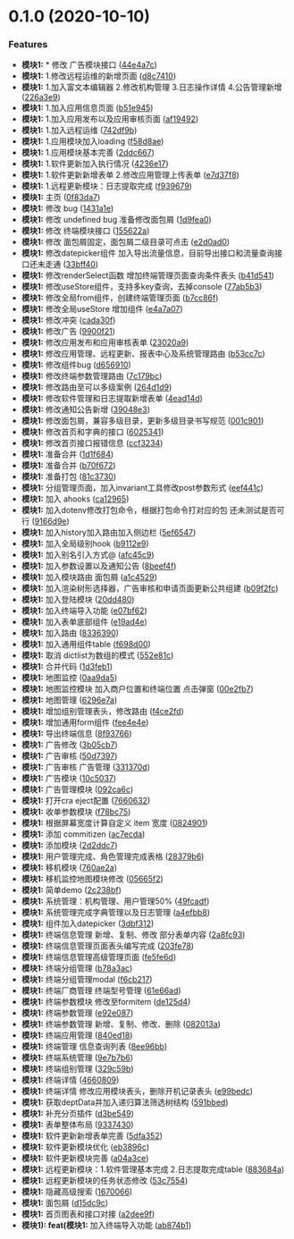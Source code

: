 # 0.1.0 (2020-10-10)


### Features

* **模块1:** * 修改 广告模块接口 ([44e4a7c](https://github.com/gaohan1994/cpay/commit/44e4a7c759bedb9d71551350f65bc74cdf67bf68))
* **模块1:** 1.修改远程运维的新增页面 ([d8c7410](https://github.com/gaohan1994/cpay/commit/d8c7410dd179718243065e1105cf067986568cdd))
* **模块1:** 1.加入富文本编辑器 2.修改机构管理 3.日志操作详情 4.公告管理新增 ([226a3e9](https://github.com/gaohan1994/cpay/commit/226a3e9adb2b32566a105bbae5890f0cbb6708a6))
* **模块1:** 1.加入应用信息页面 ([b51e945](https://github.com/gaohan1994/cpay/commit/b51e94561281465d1751c03ad1d30296f209ae2c))
* **模块1:** 1.加入应用发布以及应用审核页面 ([af19492](https://github.com/gaohan1994/cpay/commit/af1949218bd79e555f990283666d36b5b043687a))
* **模块1:** 1.加入远程运维 ([742df9b](https://github.com/gaohan1994/cpay/commit/742df9b5f8c712b382ae970fdfb369eaf10b67f7))
* **模块1:** 1.应用模块加入loading ([f58d8ae](https://github.com/gaohan1994/cpay/commit/f58d8aebbc59010f167b90594b9dc51c3aa5c4da))
* **模块1:** 1.应用模块基本完善 ([2ddc667](https://github.com/gaohan1994/cpay/commit/2ddc6678444400287ce5ae1abec943b2d5b9e1b3))
* **模块1:** 1.软件更新加入执行情况 ([4236e17](https://github.com/gaohan1994/cpay/commit/4236e17bef1e858b1df17f3fb32f12fd7bf5fe7e))
* **模块1:** 1.软件更新新增表单 2.修改应用管理上传表单 ([e7d37f8](https://github.com/gaohan1994/cpay/commit/e7d37f82cebe009a5bb28d70934c0dd120c62279))
* **模块1:** 1.远程更新模块：日志提取完成 ([f939679](https://github.com/gaohan1994/cpay/commit/f93967999938da741b1258ef0bd68bf7ecea237e))
* **模块1:** 主页 ([0f83da7](https://github.com/gaohan1994/cpay/commit/0f83da727facf68c088b2a9e938681fd3505a3cd))
* **模块1:** 修改 bug ([1431a1e](https://github.com/gaohan1994/cpay/commit/1431a1ef2deaa275edec7318c7eb71e086dda620))
* **模块1:** 修改 undefined bug 准备修改面包屑 ([1d9fea0](https://github.com/gaohan1994/cpay/commit/1d9fea03689dfe35e02ad48c013307834f6abe6e))
* **模块1:** 修改 终端模块接口 ([155622a](https://github.com/gaohan1994/cpay/commit/155622a05e7f2a97f48375b3f96808adf9dd3dcf))
* **模块1:** 修改 面包屑固定，面包屑二级目录可点击 ([e2d0ad0](https://github.com/gaohan1994/cpay/commit/e2d0ad0d51d6d72eedbd2eb2caa2a21c36eb2a69))
* **模块1:** 修改datepicker组件 加入导出流量信息，目前导出接口和流量查询接口还未走通 ([33bff40](https://github.com/gaohan1994/cpay/commit/33bff406ea6f53c69202e11222da4645ff7c7be9))
* **模块1:** 修改renderSelect函数 增加终端管理页面查询条件表头 ([b41d541](https://github.com/gaohan1994/cpay/commit/b41d5411cc881ee0d65ddc83b2561ba633a7d6fb))
* **模块1:** 修改useStore组件，支持多key查询，去掉console ([77ab5b3](https://github.com/gaohan1994/cpay/commit/77ab5b394e2ac95d01b5866d3ca5d925037dcf63))
* **模块1:** 修改全局from组件，创建终端管理页面 ([b7cc86f](https://github.com/gaohan1994/cpay/commit/b7cc86f6eb3229a0ed514d638c131c6933801c82))
* **模块1:** 修改全局useStore 增加组件 ([e4a7a07](https://github.com/gaohan1994/cpay/commit/e4a7a07f98237f6a99264aee147462eb11808239))
* **模块1:** 修改冲突 ([cada30f](https://github.com/gaohan1994/cpay/commit/cada30f4415e1cc93e326a0b3f60227eff081a55))
* **模块1:** 修改广告 ([9900f21](https://github.com/gaohan1994/cpay/commit/9900f21673636a615ba6f2f39149973c37ad9fac))
* **模块1:** 修改应用发布和应用审核表单 ([23020a9](https://github.com/gaohan1994/cpay/commit/23020a934e5850874fed5ff608a5c365ec91c2b4))
* **模块1:** 修改应用管理、远程更新、报表中心及系统管理路由 ([b53cc7c](https://github.com/gaohan1994/cpay/commit/b53cc7c012a51e77ebfc78eccf00847b508c41eb))
* **模块1:** 修改组件bug ([d656910](https://github.com/gaohan1994/cpay/commit/d656910954e9db62e96ac92ece0aa8f336ba63c8))
* **模块1:** 修改终端参数管理路由 ([7c179bc](https://github.com/gaohan1994/cpay/commit/7c179bc20d4507c2fa58ec36162a1efcf9729f63))
* **模块1:** 修改路由至可以多级案例 ([264d1d9](https://github.com/gaohan1994/cpay/commit/264d1d9619edb2f70e185d5c8fc7f4453dea85ec))
* **模块1:** 修改软件管理和日志提取新增表单 ([4ead14d](https://github.com/gaohan1994/cpay/commit/4ead14d26de0c1d2bc3b204c0a0c93c76cd77114))
* **模块1:** 修改通知公告新增 ([39048e3](https://github.com/gaohan1994/cpay/commit/39048e33cd4a37a0393845c9f4cad4809d4fe918))
* **模块1:** 修改面包屑，兼容多级目录，更新多级目录书写规范 ([001c901](https://github.com/gaohan1994/cpay/commit/001c9014f039fe5d8879001da64782f7f16b1748))
* **模块1:** 修改首页和字典的接口 ([6025341](https://github.com/gaohan1994/cpay/commit/6025341254910ea7245685b69a8c4a5c18630cfc))
* **模块1:** 修改首页接口报错信息 ([ccf3234](https://github.com/gaohan1994/cpay/commit/ccf3234c5237481c3dbeffa9fc8d49247a55df8f))
* **模块1:** 准备合并 ([1d1f684](https://github.com/gaohan1994/cpay/commit/1d1f684a18dcde9ff796c5fe14ce9e91a474c0e1))
* **模块1:** 准备合并 ([b70f672](https://github.com/gaohan1994/cpay/commit/b70f672caa30d81fece02a77ea430741b1502274))
* **模块1:** 准备打包 ([81c3730](https://github.com/gaohan1994/cpay/commit/81c373051e9772d0caf98209b6a43381c888b7f3))
* **模块1:** 分组管理页面，加入invariant工具修改post参数形式 ([eef441c](https://github.com/gaohan1994/cpay/commit/eef441c97cd2dc11a994d8e4ba466bc74ed020ed))
* **模块1:** 加入 ahooks ([ca12965](https://github.com/gaohan1994/cpay/commit/ca129651bd7e32ef80dee3cb6bc03f34075485d8))
* **模块1:** 加入dotenv修改打包命令，根据打包命令打对应的包 还未测试是否可行 ([9166d9e](https://github.com/gaohan1994/cpay/commit/9166d9e8649fb7a18c01e525c6d64086794f4566))
* **模块1:** 加入history加入路由加入侧边栏 ([5ef6547](https://github.com/gaohan1994/cpay/commit/5ef6547dd1b5d2069cf7d438b9519905c014bac2))
* **模块1:** 加入全局级别hook ([b9112e9](https://github.com/gaohan1994/cpay/commit/b9112e93ab5115dc8d414d9da66b20a2b1266f99))
* **模块1:** 加入别名引入方式@ ([afc45c9](https://github.com/gaohan1994/cpay/commit/afc45c93f2a40de3e37cd8c5cf2db50492d0bed0))
* **模块1:** 加入参数设置以及通知公告 ([8beef4f](https://github.com/gaohan1994/cpay/commit/8beef4f9df2630197c7e901db6467047a77eef66))
* **模块1:** 加入模块路由 面包屑 ([a1c4529](https://github.com/gaohan1994/cpay/commit/a1c4529a4b1d25d491296f80a0d2aaa74214169e))
* **模块1:** 加入渲染树形选择器，广告审核和申请页面更新公共组建 ([b09f2fc](https://github.com/gaohan1994/cpay/commit/b09f2fc90fa57ac80fec3199692aec89b668d1bf))
* **模块1:** 加入登陆模块 ([20dd480](https://github.com/gaohan1994/cpay/commit/20dd48051b92c0a564ef6e7e6c0fbe0e316d926d))
* **模块1:** 加入终端导入功能 ([e07bf62](https://github.com/gaohan1994/cpay/commit/e07bf62bd8f9b0f7dcf46adcbadb6c6a7bf47992))
* **模块1:** 加入表单底部组件 ([e19ad4e](https://github.com/gaohan1994/cpay/commit/e19ad4e7d736d09c731f3035bed1d3e858e3769d))
* **模块1:** 加入路由 ([8336390](https://github.com/gaohan1994/cpay/commit/83363906b370549d8213dd89fa5974e9d55882ed))
* **模块1:** 加入通用组件table ([f698d00](https://github.com/gaohan1994/cpay/commit/f698d0052a3d2757ec109be74366daea0e7d2c95))
* **模块1:** 取消 dictlist为数组的模式 ([552e81c](https://github.com/gaohan1994/cpay/commit/552e81c8f4444399d377a62bdfebf09a400da3bb))
* **模块1:** 合并代码 ([1d3feb1](https://github.com/gaohan1994/cpay/commit/1d3feb19806390f9f575073ae7bf1fc7a2b5e9f3))
* **模块1:** 地图监控 ([0aa9da5](https://github.com/gaohan1994/cpay/commit/0aa9da5044f788a543585a07726aa2d341249349))
* **模块1:** 地图监控模块 加入商户位置和终端位置 点击弹窗 ([00e2fb7](https://github.com/gaohan1994/cpay/commit/00e2fb7dd85d05450d6b263b604c5eb466abd636))
* **模块1:** 地图管理 ([6296e7a](https://github.com/gaohan1994/cpay/commit/6296e7a1ca3ad86534113cbb37eea827a2a0d5c4))
* **模块1:** 增加组别管理表头，修改路由 ([f4ce2fd](https://github.com/gaohan1994/cpay/commit/f4ce2fda51a2c8aa0addc0c7e871bb59b2581e64))
* **模块1:** 增加通用form组件 ([fee4e4e](https://github.com/gaohan1994/cpay/commit/fee4e4e2cdf19e7b8720e667f6627f70d6739638))
* **模块1:** 导出终端信息 ([8f93766](https://github.com/gaohan1994/cpay/commit/8f93766d58f8ded8798a0cecae26d694d4fb2d11))
* **模块1:** 广告修改 ([3b05cb7](https://github.com/gaohan1994/cpay/commit/3b05cb725c2f4bccec17abdfb34ea395df6d1379))
* **模块1:** 广告审核 ([50d7397](https://github.com/gaohan1994/cpay/commit/50d7397d626a5bb45be7bf08dbab6f465aec9a97))
* **模块1:** 广告审核 广告管理 ([331370d](https://github.com/gaohan1994/cpay/commit/331370d186f901846cc88a19645c9d23c36faf65))
* **模块1:** 广告模块 ([10c5037](https://github.com/gaohan1994/cpay/commit/10c5037e82ec6c42c3ae3bd36cf49dd73db7b2b9))
* **模块1:** 广告管理模块 ([092ca6c](https://github.com/gaohan1994/cpay/commit/092ca6c251280da3b95cf1f3a1d1c9a2bc0f16d0))
* **模块1:** 打开cra eject配置 ([7660632](https://github.com/gaohan1994/cpay/commit/7660632777a8cb0b489563c59e3a8ac9e287c670))
* **模块1:** 收单参数模块 ([f78bc75](https://github.com/gaohan1994/cpay/commit/f78bc756f2bd83eca5eecfd7560d6ef14a697ce9))
* **模块1:** 根据屏幕宽度计算自定义 item 宽度 ([0824901](https://github.com/gaohan1994/cpay/commit/0824901c8ff68ee6cc04e0696c9e37a8eb9bd2b0))
* **模块1:** 添加 commitizen ([ac7ecda](https://github.com/gaohan1994/cpay/commit/ac7ecda10d6597c622e17d38cbb941a3e1b9af14))
* **模块1:** 添加模块 ([2d2ddc7](https://github.com/gaohan1994/cpay/commit/2d2ddc767df8525d62caa9b24dab38f7f8e88100))
* **模块1:** 用户管理完成、角色管理完成表格 ([28379b6](https://github.com/gaohan1994/cpay/commit/28379b6fbb0920d4e4da431dbffb64bf5c98c2ef))
* **模块1:** 移机模块 ([760ae2a](https://github.com/gaohan1994/cpay/commit/760ae2a7ebb856b14ef63a0f8f349d9cf8600481))
* **模块1:** 移机监控地图模块修改 ([05665f2](https://github.com/gaohan1994/cpay/commit/05665f2e3c12ae8eaf3343435c52fa37cfa64d91))
* **模块1:** 简单demo ([2c238bf](https://github.com/gaohan1994/cpay/commit/2c238bf6a2e6ae7c63a259f9a3c06a249e65c38b))
* **模块1:** 系统管理：机构管理、用户管理50% ([49fcadf](https://github.com/gaohan1994/cpay/commit/49fcadf86f9164c2c03e55d44a115ec21469b252))
* **模块1:** 系统管理完成字典管理以及日志管理 ([a4efbb8](https://github.com/gaohan1994/cpay/commit/a4efbb8956e107f3f884cae345f29006d7d6df72))
* **模块1:** 组件加入datepicker ([3dbf312](https://github.com/gaohan1994/cpay/commit/3dbf312a9fd3d86c40096b56e1d73d6921a49e9d))
* **模块1:** 终端信息管理 新增、复制、修改 部分表单内容 ([2a8fc93](https://github.com/gaohan1994/cpay/commit/2a8fc93eb7f003204eb1c4e470c3900e99d2e3ea))
* **模块1:** 终端信息管理页面表头编写完成 ([203fe78](https://github.com/gaohan1994/cpay/commit/203fe78886589ceb819831bb1a9ca0a6c9a94813))
* **模块1:** 终端信息管理高级管理页面 ([fe5fe6d](https://github.com/gaohan1994/cpay/commit/fe5fe6d6f661c2528b5bf6a0ce1ca9529a83d99a))
* **模块1:** 终端分组管理 ([b78a3ac](https://github.com/gaohan1994/cpay/commit/b78a3ac93a6e3edcc224331e5181a1834d3cccf3))
* **模块1:** 终端分组管理modal ([f6cb217](https://github.com/gaohan1994/cpay/commit/f6cb217b85a16331076a0b823388bf842e9dcffd))
* **模块1:** 终端厂商管理 终端型号管理 ([61e66ad](https://github.com/gaohan1994/cpay/commit/61e66ad7828c2b3c74cd910d343ff3f549504a93))
* **模块1:** 终端参数模块 修改至formitem ([de125d4](https://github.com/gaohan1994/cpay/commit/de125d4b56f2db107a230289b7223e1da55c9562))
* **模块1:** 终端参数管理 ([e92e087](https://github.com/gaohan1994/cpay/commit/e92e0870091df9beb0fc6d8dc3b1eba6e65fb30d))
* **模块1:** 终端参数管理 新增、复制、修改、删除 ([082013a](https://github.com/gaohan1994/cpay/commit/082013a83a28f8544e06e4b487c2e92220bd7361))
* **模块1:** 终端应用管理 ([840ed18](https://github.com/gaohan1994/cpay/commit/840ed18d1fee28a6b5602c6b6171b398538d04f0))
* **模块1:** 终端管理 信息查询列表 ([8ee96bb](https://github.com/gaohan1994/cpay/commit/8ee96bb8cce9f86d32945d36f4ac0e6e76af3650))
* **模块1:** 终端系统管理 ([9e7b7b6](https://github.com/gaohan1994/cpay/commit/9e7b7b664507177299413a7a5e1f62d0628009cd))
* **模块1:** 终端组别管理 ([329c59b](https://github.com/gaohan1994/cpay/commit/329c59b79ca98444654574477a773f0ba83adc91))
* **模块1:** 终端详情 ([4660809](https://github.com/gaohan1994/cpay/commit/466080916b60988a9952881b7071e0db3ffcd484))
* **模块1:** 终端详情 修改应用模块表头，删除开机记录表头 ([e99bedc](https://github.com/gaohan1994/cpay/commit/e99bedc0abf99148db3c924af711ad91e129c066))
* **模块1:** 获取deptData并加入递归算法筛选树结构 ([591bbed](https://github.com/gaohan1994/cpay/commit/591bbedbe7cb62f9711d149f5bc106e51c2be29a))
* **模块1:** 补充分页插件 ([d3be549](https://github.com/gaohan1994/cpay/commit/d3be54952409ff5f12ae61b3cade6a5307eed0d0))
* **模块1:** 表单整体布局 ([9337430](https://github.com/gaohan1994/cpay/commit/9337430e66ed27d1d0c6e296eef0fc1ffcd3fff1))
* **模块1:** 软件更新新增表单完善 ([5dfa352](https://github.com/gaohan1994/cpay/commit/5dfa35221a6ce30780224c99c167416319beb946))
* **模块1:** 软件更新模块优化 ([eb3896c](https://github.com/gaohan1994/cpay/commit/eb3896c696f4f0a72bceac8aa0b7212f62b8ce1d))
* **模块1:** 软件更新模块完善 ([a04a3ce](https://github.com/gaohan1994/cpay/commit/a04a3ce1224d46936aa4fb77fb368f66d5aa4acb))
* **模块1:** 远程更新模块：1.软件管理基本完成 2.日志提取完成table ([883684a](https://github.com/gaohan1994/cpay/commit/883684a23071feb3565b736c2d15886ba99c5e62))
* **模块1:** 远程更新模块的任务状态修改 ([53c7554](https://github.com/gaohan1994/cpay/commit/53c75540bb178821d304280bf578cc4caa5c8bea))
* **模块1:** 隐藏高级搜索 ([1670066](https://github.com/gaohan1994/cpay/commit/1670066cc9cdce5d82f06d980219ecd86b1bd09c))
* **模块1:** 面包屑 ([d15dc9c](https://github.com/gaohan1994/cpay/commit/d15dc9ccb068dd2d126825349e6967e548e282a3))
* **模块1:** 首页图表和接口对接 ([a2dee9f](https://github.com/gaohan1994/cpay/commit/a2dee9f2f2139547ed8326adc07f8998c365b217))
* **模块1): feat(模块1:** 加入终端导入功能 ([ab874b1](https://github.com/gaohan1994/cpay/commit/ab874b13e8c172dff44d263e7a71cdf84cdecae7))



